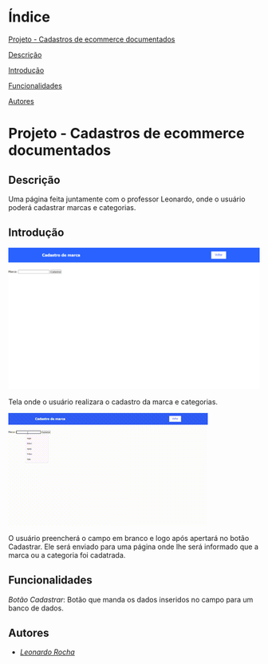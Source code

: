 # Índice

[Projeto - Cadastros de ecommerce documentados](#projeto---cadastros-de-ecommerce-documentados)

[Descrição](#descri%C3%A7%C3%A3o)

[Introdução](#introdu%C3%A7%C3%A3o)

[Funcionalidades](#funcionalidades)

[Autores](#autores)

# Projeto - Cadastros de ecommerce documentados

## Descrição

Uma página feita juntamente com o professor Leonardo, onde o usuário poderá cadastrar marcas e categorias.

## Introdução

![image info](capa.png)

Tela onde o usuário realizara o cadastro da marca e categorias.

![video info](cadastrar.gif)

O usuário preencherá o campo em branco e logo após apertará no botão Cadastrar.
Ele será enviado para uma página onde lhe será informado que a marca ou a categoria foi cadatrada.

## Funcionalidades

*Botão Cadastrar*: Botão que manda os dados inseridos no campo para um banco de dados.

## Autores

* [_Leonardo Rocha_](https://github.com/LeonardoRochaMarista)